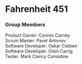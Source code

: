 # Fahrenheit 451


### Group Members

Product Owner: Connor Carney  
Scrum Master: Pavel Antonov  
Software Developer: Oskar Ciebien  
Software Developer: Oisin Carrig  
Tester: Mark Clancy Considine  
